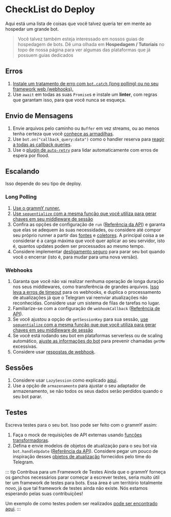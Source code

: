 # CheckList do Deploy

Aqui está uma lista de coisas que você talvez queria ter em mente ao hospedar um grande bot.

> Você talvez também esteja interessado em nossos guias de hospedagem de bots.
> Dê uma olhada em **Hospedagem / Tutoriais** no topo de nossa página para ver algumas das plataformas que já possuem guias dedicados

## Erros

1. [Instale um tratamento de erro com `bot.catch` (long polling) ou no seu framework web (webhooks).](../guide/errors)
2. Use `await` em todas as suas `Promise`s e instale um **linter**, com regras que garantam isso, para que você nunca se esqueça.

## Envio de Mensagens

1. Envie arquivos pelo caminho ou `Buffer` em vez streams, ou ao menos tenha certeza que você [conhece as armadilhas](./transformers#casos-de-uso-de-funções-transformadoras).
2. Use `bot.on("callback_query:data")` como o handler reserva para [reagir a todas as callback queries](../plugins/keyboard#respondendo-a-clicks).
3. Use o [plugin de `auto-retry`]((../plugins/auto-retry)) para lidar automaticamente com erros de espera por flood.

## Escalando

Isso depende do seu tipo de deploy.

### Long Polling

1. [Use o grammY runner.](../plugins/runner)
2. [Use `sequentialize` com a mesma função que você utiliza para gerar chaves em seu middleware de sessão](./scaling#concorrência-é-difícil)
3. Confira as opções de configuração de `run` ([Referência da API](https://deno.land/x/grammy_runner/mod.ts?s=run)) e garanta que elas se adequem às suas necessidades, ou considere até compor seu próprio runner a partir das [fontes](https://deno.land/x/grammy_runner/mod.ts?s=UpdateSource) e [coletores](https://deno.land/x/grammy_runner/mod.ts?s=UpdateSink).
    A principal coisa a se considerar é a carga máxima que você quer aplicar ao seu servidor, isto é, quantos updates podem ser processados ao mesmo tempo.
4. Considere implementar [desligamento seguro](./reliability#desligamento-seguro) para parar seu bot quando você o encerrar (isto é, para mudar para uma nova versão).

### Webhooks

1. Garanta que você não vai realizar nenhuma operação de longa duração nos seus middlewares, como transferência de grandes arquivos.
    [Isso leva a erros de timeout](../guide/deployment-types#terminando-requisições-de-webhook-a-tempo) para os webhooks, e duplica o processamento de atualizações já que o Telegram vai reenviar atualizações não reconhecidas.
    Considere usar um sistema de filas de tarefas no lugar.
2. Familiarize-se com a configuração de `webhookCallback` ([Referência de API](https://deno.land/x/grammy/mod.ts?s=webhookCallback)).
3. Se você ajustou a opção de `getSessionKey` para sua sessão, [use `sequentialize` com a mesma função que que você utiliza para gerar chaves em seu middleware de sessão](./scaling#concorrência-é-difícil)
4. Se você está rodando seu bot em plataformas serverless ou de scaling automático, [ajuste as informações do bot](https://deno.land/x/grammy/mod.ts?s=BotConfig) para prevenir chamadas `getMe` excessivas.
5. Considere usar [respostas de webhook](./guide/deployment-types#resposta-de-webhook).

## Sessões

1. Considere usar `LazySession` como explicado [aqui](../plugins/session#lazy-sessions).
2. Use a opção de `armazenamento` para ajustar o seu adaptador de armazenamento, se não todos os seus dados serão perdidos quando o seu bot parar.

## Testes

Escreva testes para o seu bot.
Isso pode ser feito com o grammY assim:

1. Faça o mock de requisições de API externas usando [funções transformadoras](./transformers).
2. Defina e envie modelos de objetos de atualização para o seu bot via `bot.handleUpdate` ([Referência da API](https://deno.land/x/grammy/mod.ts?s=Bot#method_handleUpdate_0)).
    Considere pegar um pouco de inspiração desses [objetos de atualização](https://core.telegram.org/bots/webhooks#testing-your-bot-with-updates) fornecidos pelo time do Telegram.

::: tip Contribua para um Framework de Testes
Ainda que o grammY forneça os ganchos necessários parar começar a escrever testes, seria muito útil ter um framework de testes para bots.
Essa área é um território totalmente novo, já que tal framework de testes ainda não existe.
Nós estamos esperando pelas suas contribuições!

Um exemplo de como testes podem ser realizados [pode ser encontrado aqui](https://github.com/PavelPolyakov/grammy-with-tests).
:::
